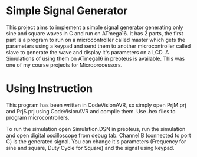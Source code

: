 # Simple Signal Generator

This project aims to implement a simple signal generator generating only sine and square waves in C and run on ATmega16. It has 2 parts, the first part is a program to run on a microcontroller called master which gets the 
parameters using a keypad and send them to another microcontroller called slave to generate the wave and display it's parameters on a LCD. A Simulations of using them on ATmega16 in preoteus is available.
This was one of my course projects for Microprocessors.

# Using Instruction

This program has been written in CodeVisionAVR, so simply open PrjM.prj and PrjS.prj using CodeVisionAVR and complie them. Use .hex files to program microcontrollers.

To run the simulation open Simulation.DSN in preoteus, run the simulation and open digital oscilloscope from debug tab. 
Channel B (connected to port C) is the generated signal. You can change it's parameters (Frequency for sine and square, Duty Cycle for Square) and the signal using keypad.